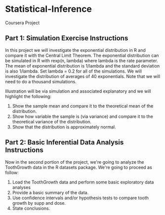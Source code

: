 # Statistical-Inference
Coursera Project

## Part 1: Simulation Exercise Instructions
In this project we will investigate the exponential distribution in R and compare it with the Central Limit Theorem. The exponential distribution can be simulated in R with rexp(n, lambda) where lambda is the rate parameter. 
The mean of exponential distribution is 1/lambda and the standard deviation is also 1/lambda. Set lambda = 0.2 for all of the simulations. We will investigate the distribution of averages of 40 exponentials. 
Note that we will need to do a thousand simulations.

Illustration will be via simulation and associated explanatory and we will highlight the following:  
   1. Show the sample mean and compare it to the theoretical mean of the distribution.  
   2. Show how variable the sample is (via variance) and compare it to the theoretical variance of the distribution.  
   3. Show that the distribution is approximately normal.
    
## Part 2: Basic Inferential Data Analysis Instructions

Now in the second portion of the project, we're going to analyze the ToothGrowth data in the R datasets package.
We're going to proceed as follow:
   1. Load the ToothGrowth data and perform some basic exploratory data analyses
   2. Provide a basic summary of the data.
   3. Use confidence intervals and/or hypothesis tests to compare tooth growth by supp and dose.
   4. State conclusions.
